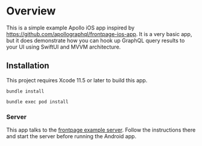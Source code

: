 # Overview
This is a simple example Apollo iOS app inspired by https://github.com/apollographql/frontpage-ios-app. It is a very basic app, but it does demonstrate how you can hook up GraphQL query results to your UI using SwiftUI and MVVM architecture.

## Installation
This project requires Xcode 11.5 or later to build this app.

`bundle install`

`bundle exec pod install`

### Server
This app talks to the [frontpage example server](https://github.com/apollographql/frontpage-server). Follow the instructions there and start the server before running the Android app.
